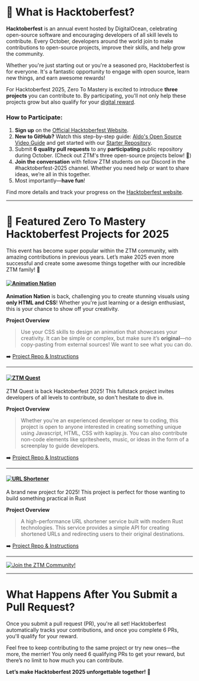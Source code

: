 

# 🎉 What is Hacktoberfest?

**Hacktoberfest** is an annual event hosted by DigitalOcean, celebrating open-source software and encouraging developers of all skill levels to contribute. Every October, developers around the world join to make contributions to open-source projects, improve their skills, and help grow the community.

Whether you're just starting out or you're a seasoned pro, Hacktoberfest is for everyone. It's a fantastic opportunity to engage with open source, learn new things, and earn awesome rewards!

For Hacktoberfest 2025, Zero To Mastery is excited to introduce **three projects** you can contribute to. By participating, you'll not only help these projects grow but also qualify for your [digital reward](https://hacktoberfest.com/about/#rewards).

### How to Participate:

1. **Sign up** on the [Official Hacktoberfest Website](https://hacktoberfest.com/auth).
2. **New to GitHub?** Watch this step-by-step guide: [Aldo's Open Source Video Guide](https://www.youtube.com/watch?v=uQLNFRviB6Q) and get started with our [Starter Repository](https://github.com/zero-to-mastery/start-here-guidelines).
3. Submit **6 quality pull requests** to any **participating** public repository during October. (Check out ZTM's three open-source projects below! 🎯)
4. **Join the conversation** with fellow ZTM students on our Discord in the #hacktoberfest-2025 channel. Whether you need help or want to share ideas, we’re all in this together.
5. Most importantly—**have fun**!

Find more details and track your progress on the [Hacktoberfest website](https://hacktoberfest.com/).

---

# 🚀 Featured Zero To Mastery Hacktoberfest Projects for 2025

This event has become super popular within the ZTM community, with amazing contributions in previous years. Let’s make 2025 even more successful and create some awesome things together with our incredible ZTM family! 💪

#### [![Animation Nation](https://img.shields.io/badge/CREATIVE%20CSS%20PROJECT-Animation%20Nation-4E3188?style=for-the-badge&logo=CSS3)](https://github.com/zero-to-mastery/animation-nation)

**Animation Nation** is back, challenging you to create stunning visuals using **only HTML and CSS**! Whether you're just learning or a design enthusiast, this is your chance to show off your creativity.

**Project Overview**  
> Use your CSS skills to design an animation that showcases your creativity. It can be simple or complex, but make sure it’s **original**—no copy-pasting from external sources! We want to see what you can do.

➡️ [Project Repo & Instructions](https://github.com/zero-to-mastery/animation-nation)

---

#### [![ZTM Quest](https://img.shields.io/badge/Fullstack%20Game%20PROJECT-ZTM%20Quest-00adb5?style=for-the-badge&logo=StackEdit)](https://github.com/zero-to-mastery/ztm-quest)

ZTM Quest is back Hacktoberfest 2025! This fullstack project invites developers of all levels to contribute, so don't hesitate to dive in. 

**Project Overview**

> Whether you're an experienced developer or new to coding, this project is open to anyone interested in creating something unique using Javascript, HTML, CSS with kaplay.js. You can also contribute non-code elements like spritesheets, music, or ideas in the form of a screenplay to guide developers.

➡️ [Project Repo & Instructions](https://github.com/zero-to-mastery/ZTM-Quest)

---

#### [![URL Shortener](https://img.shields.io/badge/RUST%20PROJECT-URL%20SHORTENER-blue?style=for-the-badge&logo=Rust)](https://github.com/zero-to-mastery/url-shortener-ztm)

A brand new project for 2025! This project is perfect for those wanting to build something practical in Rust

**Project Overview**  
> A high-performance URL shortener service built with modern Rust technologies. This service provides a simple API for creating shortened URLs and redirecting users to their original destinations.

➡️ [Project Repo & Instructions](https://github.com/zero-to-mastery/url-shortener-ztm)

---

[![Join the ZTM Community!](https://images.ctfassets.net/aq13lwl6616q/51gDR7DozuNea9fltdgHIc/0c8577f24eaa1b33c40656a522f2d1db/hacktoberfest_discord_banner.png?h=250)](https://zerotomastery.io/community/developer-community-discord)

---

# What Happens After You Submit a Pull Request?

Once you submit a pull request (PR), you're all set! Hacktoberfest automatically tracks your contributions, and once you complete 6 PRs, you'll qualify for your reward.

Feel free to keep contributing to the same project or try new ones—the more, the merrier! You only need 6 qualifying PRs to get your reward, but there’s no limit to how much you can contribute.

**Let’s make Hacktoberfest 2025 unforgettable together!** 🎉
